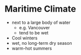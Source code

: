 # Maritime Climate
- next to a large body of water
	- e.g. Vancouver
	- tend to be wet
- Cool winters
- wet, no long-term dry season
- warm-hot summers